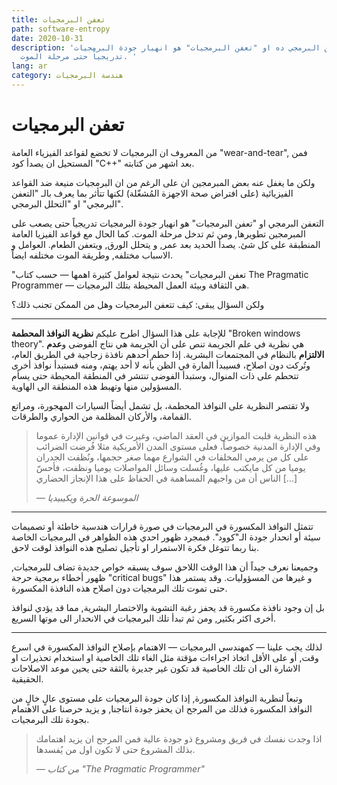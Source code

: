 ```yaml
---
title: تعفن البرمجيات
path: software-entropy
date: 2020-10-31
description: 'التعفن البرمجي ده او "تعفن البرمجيات" هو انهيار جودة البرمجيات
  تدريجياً حتى مرحلة الموت. '
lang: ar
category: هندسة البرمجيات
---
```

# تعفن البرمجيات

من المعروف ان البرمجيات لا تخضع لقواعد الفيزياء العامة "wear-and-tear", فمن المستحيل ان يصدأ كود "C++" بعد اشهر من كتابته. 

ولكن ما يغفل عنه بعض المبرمجين ان على الرغم من ان البرمجيات منيعة ضد القواعد الفيزيائية (على افتراض صحة الاجهزة المُشغّلة) لكنها تتأثر بما يعرف بالـ "التعفن البرمجي" او "التحلل البرمجي". 

التعفن البرمجي او "تعفن البرمجيات" هو انهيار جودة البرمجيات تدريجياً حتى يصعب على المبرمجين تطويرها, ومن ثم تدخل مرحلة الموت. كما الحال مع قواعد الفيزيا العامة المنطبقة على كل شئ. يصدأ الحديد بعد عمر, و يتحلل الورق, ويتعفن الطعام. العوامل و الاسباب مختلفه, وطريقة الموت مختلفه ايضاً. 

"تعفن البرمجيات" يحدث نتيجة لعوامل كثيرة اهمها — حسب كتاب The Pragmatic Programmer — هي الثقافة وبيئة العمل المحيطة بتلك البرمجيات. 

ولكن السؤال يبقى: كيف تتعفن البرمجيات وهل من الممكن تجنب ذلك؟

<hr/> 

للإجابة على هذا السؤال اطرح عليكم **نظرية النوافذ المحطمة** "Broken windows theory". هي نظرية في علم الجريمة تنص على أن الجريمة هي نتاج الفوضى و**عدم الالتزام** بالنظام في المجتمعات البشرية. إذا حطم أحدهم نافذة زجاجية في الطريق العام، وتُركت دون اصلاح، فسيبدأ المارة في الظن بأنه لا أحد يهتم، ومنه فستبدأ نوافذ أخرى تتحطم على ذات المنوال، وستبدأ الفوضى تنتشر في المنطقة المحيطة حتى يسأم المسؤولين منها وتهبط هذه المنطقة الى الهاوية.

ولا تقتصر النظرية على النوافذ المحطمة، بل تشمل أيضاً السيارات المهجورة، ومراتع القمامة، والأركان المظلمة من الحواري والطرقات.

> هذه النظرية قلبت الموازين في العقد الماضي، وغيرت في قوانين الإدارة عموما وفي الإدارة المدنية خصوصاً، فعلى مستوى المدن الأمريكية مثلا فُرضت الضرائب على كل من يرمي المخلفات في الشوارع مهما صغر حجمها، ونُظفت الجدران يوميا من كل مايكتب عليها، وغُسلت وسائل المواصلات يوميا ونظفت، فأحسّ الناس أن من واجبهم المساهمة في الحفاظ على هذا الإنجاز الحضاري [...]
>
> <cite>— الموسوعة الحرة ويكيبيديا</cite>

<hr/>

تتمثل النوافذ المكسورة في البرمجيات في صورة قرارات هندسية خاطئة أو تصميمات سيئة أو انحدار جودة الـ"كوود". فبمجرد ظهور احدي هذه الظواهر في البرمجيات الخاصة بنا ربما تتوغل فكرة الاستمرار او تأجيل تصليح هذه النوافذ لوقت لاحق. 

وجميعنا نعرف جيداً أن هذا الوقت اللاحق سوف يسبقه خواص جديدة تضاف للبرمجيات, ظهور أخطاء برمجية حرجة "critical bugs" و غيرها من المسؤوليات. وقد يستمر هذا حتى تموت تلك البرمجيات دون اصلاح هذه النافذة المكسورة. 

بل إن وجود نافذة مكسورة قد يحفز رغبة التشوية والاختصار البشرية, مما قد يؤدي لنوافذ أخرى اكثر بكثير, ومن ثم تبدأ تلك البرمجيات في الانحدار الى موتها السريع. 

<hr/>

لذلك يجب علينا — كمهندسي البرمجيات — الاهتمام بإصلاح النوافذ المكسورة في اسرع وقت, أو على الأقل اتخاذ اجراءات مؤقتة مثل الغاء تلك الخاصية او استخدام تحذيرات او الاشارة الى ان تلك الخاصية قد تكون غير جديرة بالثقة حتى يحين موعد الاصلاحات الحقيقية.

وتبعاً لنظرية النوافذ المكسورة, إذا كان جودة البرمجيات على مستوى عالٍ خالٍ من النوافذ المكسورة فذلك من المرجح ان يحفز جودة انتاجنا, و يزيد حرصنا على الاهتمام بجودة تلك البرمجيات. 

>اذا وجدت نفسك في فريق ومشروع ذو جودة عالية فمن المرجح ان يزيد اهتمامك بذلك المشروع حتى لا تكون اول من يُفسدها.
> 
> <cite>— من كتاب "The Pragmatic Programmer"</cite>